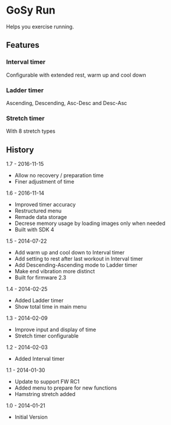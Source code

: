 GoSy Run
================
Helps you exercise running.

Features
----------------

### Interval timer
Configurable with extended rest, warm up and cool down

### Ladder timer
Ascending, Descending, Asc-Desc and Desc-Asc

### Stretch timer
With 8 stretch types

History
----------------
1.7 - 2016-11-15
* Allow no recovery / preparation time
* Finer adjustment of time

1.6 - 2016-11-14
* Improved timer accuracy
* Restructured menu
* Remade data storage
* Decrese memory usage by loading images only when needed
* Built with SDK 4

1.5 - 2014-07-22
* Add warm up and cool down to Interval timer
* Add setting to rest after last workout in Interval timer
* Add Descending-Ascending mode to Ladder timer
* Make end vibration more distinct
* Built for firmware 2.3

1.4 - 2014-02-25
* Added Ladder timer
* Show total time in main menu

1.3 - 2014-02-09
* Improve input and display of time
* Stretch timer configurable

1.2 - 2014-02-03
* Added Interval timer

1.1 - 2014-01-30
* Update to support FW RC1
* Added menu to prepare for new functions
* Hamstring stretch added

1.0 - 2014-01-21
* Initial Version
